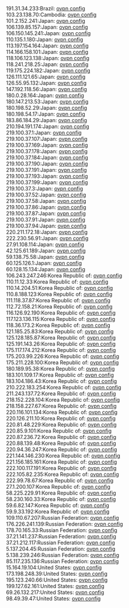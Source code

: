 191.31.34.233:Brazil: [ovpn config](vpn/191_31_34_233.ovpn)  
103.23.138.70:Cambodia: [ovpn config](vpn/103_23_138_70.ovpn)  
101.2.152.241:Japan: [ovpn config](vpn/101_2_152_241.ovpn)  
106.139.85.157:Japan: [ovpn config](vpn/106_139_85_157.ovpn)  
106.150.145.241:Japan: [ovpn config](vpn/106_150_145_241.ovpn)  
110.135.1.180:Japan: [ovpn config](vpn/110_135_1_180.ovpn)  
113.197.154.164:Japan: [ovpn config](vpn/113_197_154_164.ovpn)  
114.166.158.101:Japan: [ovpn config](vpn/114_166_158_101.ovpn)  
118.106.123.138:Japan: [ovpn config](vpn/118_106_123_138.ovpn)  
118.241.218.25:Japan: [ovpn config](vpn/118_241_218_25.ovpn)  
119.175.224.182:Japan: [ovpn config](vpn/119_175_224_182.ovpn)  
126.111.121.65:Japan: [ovpn config](vpn/126_111_121_65.ovpn)  
126.55.95.132:Japan: [ovpn config](vpn/126_55_95_132.ovpn)  
147.192.118.56:Japan: [ovpn config](vpn/147_192_118_56.ovpn)  
180.0.28.164:Japan: [ovpn config](vpn/180_0_28_164.ovpn)  
180.147.213.53:Japan: [ovpn config](vpn/180_147_213_53.ovpn)  
180.198.52.29:Japan: [ovpn config](vpn/180_198_52_29.ovpn)  
180.198.54.17:Japan: [ovpn config](vpn/180_198_54_17.ovpn)  
183.86.184.29:Japan: [ovpn config](vpn/183_86_184_29.ovpn)  
210.194.191.174:Japan: [ovpn config](vpn/210_194_191_174.ovpn)  
219.100.37.1:Japan: [ovpn config](vpn/219_100_37_1.ovpn)  
219.100.37.107:Japan: [ovpn config](vpn/219_100_37_107.ovpn)  
219.100.37.169:Japan: [ovpn config](vpn/219_100_37_169.ovpn)  
219.100.37.178:Japan: [ovpn config](vpn/219_100_37_178.ovpn)  
219.100.37.184:Japan: [ovpn config](vpn/219_100_37_184.ovpn)  
219.100.37.190:Japan: [ovpn config](vpn/219_100_37_190.ovpn)  
219.100.37.191:Japan: [ovpn config](vpn/219_100_37_191.ovpn)  
219.100.37.193:Japan: [ovpn config](vpn/219_100_37_193.ovpn)  
219.100.37.199:Japan: [ovpn config](vpn/219_100_37_199.ovpn)  
219.100.37.3:Japan: [ovpn config](vpn/219_100_37_3.ovpn)  
219.100.37.52:Japan: [ovpn config](vpn/219_100_37_52.ovpn)  
219.100.37.58:Japan: [ovpn config](vpn/219_100_37_58.ovpn)  
219.100.37.86:Japan: [ovpn config](vpn/219_100_37_86.ovpn)  
219.100.37.87:Japan: [ovpn config](vpn/219_100_37_87.ovpn)  
219.100.37.91:Japan: [ovpn config](vpn/219_100_37_91.ovpn)  
219.100.37.94:Japan: [ovpn config](vpn/219_100_37_94.ovpn)  
220.211.172.18:Japan: [ovpn config](vpn/220_211_172_18.ovpn)  
222.230.56.91:Japan: [ovpn config](vpn/222_230_56_91.ovpn)  
27.91.108.114:Japan: [ovpn config](vpn/27_91_108_114.ovpn)  
42.125.61.189:Japan: [ovpn config](vpn/42_125_61_189.ovpn)  
59.138.75.58:Japan: [ovpn config](vpn/59_138_75_58.ovpn)  
60.125.126.1:Japan: [ovpn config](vpn/60_125_126_1.ovpn)  
60.128.15.134:Japan: [ovpn config](vpn/60_128_15_134.ovpn)  
106.243.247.246:Korea Republic of: [ovpn config](vpn/106_243_247_246.ovpn)  
110.11.12.33:Korea Republic of: [ovpn config](vpn/110_11_12_33.ovpn)  
110.14.204.51:Korea Republic of: [ovpn config](vpn/110_14_204_51.ovpn)  
110.8.188.123:Korea Republic of: [ovpn config](vpn/110_8_188_123.ovpn)  
111.118.37.87:Korea Republic of: [ovpn config](vpn/111_118_37_87.ovpn)  
112.72.158.21:Korea Republic of: [ovpn config](vpn/112_72_158_21.ovpn)  
116.126.92.190:Korea Republic of: [ovpn config](vpn/116_126_92_190.ovpn)  
117.123.136.115:Korea Republic of: [ovpn config](vpn/117_123_136_115.ovpn)  
118.36.173.2:Korea Republic of: [ovpn config](vpn/118_36_173_2.ovpn)  
121.185.25.83:Korea Republic of: [ovpn config](vpn/121_185_25_83.ovpn)  
125.128.185.87:Korea Republic of: [ovpn config](vpn/125_128_185_87.ovpn)  
125.191.143.26:Korea Republic of: [ovpn config](vpn/125_191_143_26.ovpn)  
175.117.174.212:Korea Republic of: [ovpn config](vpn/175_117_174_212.ovpn)  
175.203.99.226:Korea Republic of: [ovpn config](vpn/175_203_99_226.ovpn)  
175.211.228.100:Korea Republic of: [ovpn config](vpn/175_211_228_100.ovpn)  
180.189.95.38:Korea Republic of: [ovpn config](vpn/180_189_95_38.ovpn)  
183.101.109.17:Korea Republic of: [ovpn config](vpn/183_101_109_17.ovpn)  
183.104.186.43:Korea Republic of: [ovpn config](vpn/183_104_186_43.ovpn)  
210.222.183.254:Korea Republic of: [ovpn config](vpn/210_222_183_254.ovpn)  
211.243.137.72:Korea Republic of: [ovpn config](vpn/211_243_137_72.ovpn)  
218.152.228.104:Korea Republic of: [ovpn config](vpn/218_152_228_104.ovpn)  
218.158.227.67:Korea Republic of: [ovpn config](vpn/218_158_227_67.ovpn)  
220.116.101.134:Korea Republic of: [ovpn config](vpn/220_116_101_134.ovpn)  
220.126.211.10:Korea Republic of: [ovpn config](vpn/220_126_211_10.ovpn)  
220.81.48.229:Korea Republic of: [ovpn config](vpn/220_81_48_229.ovpn)  
220.85.9.101:Korea Republic of: [ovpn config](vpn/220_85_9_101.ovpn)  
220.87.236.72:Korea Republic of: [ovpn config](vpn/220_87_236_72.ovpn)  
220.88.139.48:Korea Republic of: [ovpn config](vpn/220_88_139_48.ovpn)  
220.94.36.247:Korea Republic of: [ovpn config](vpn/220_94_36_247.ovpn)  
221.144.146.230:Korea Republic of: [ovpn config](vpn/221_144_146_230.ovpn)  
221.156.185.161:Korea Republic of: [ovpn config](vpn/221_156_185_161.ovpn)  
222.100.117.191:Korea Republic of: [ovpn config](vpn/222_100_117_191.ovpn)  
222.105.82.235:Korea Republic of: [ovpn config](vpn/222_105_82_235.ovpn)  
222.99.78.67:Korea Republic of: [ovpn config](vpn/222_99_78_67.ovpn)  
27.1.200.107:Korea Republic of: [ovpn config](vpn/27_1_200_107.ovpn)  
58.225.229.91:Korea Republic of: [ovpn config](vpn/58_225_229_91.ovpn)  
58.230.160.33:Korea Republic of: [ovpn config](vpn/58_230_160_33.ovpn)  
59.6.82.147:Korea Republic of: [ovpn config](vpn/59_6_82_147.ovpn)  
59.9.33.192:Korea Republic of: [ovpn config](vpn/59_9_33_192.ovpn)  
109.110.67.207:Russian Federation: [ovpn config](vpn/109_110_67_207.ovpn)  
176.226.241.139:Russian Federation: [ovpn config](vpn/176_226_241_139.ovpn)  
178.70.165.33:Russian Federation: [ovpn config](vpn/178_70_165_33.ovpn)  
37.21.141.237:Russian Federation: [ovpn config](vpn/37_21_141_237.ovpn)  
37.21.212.117:Russian Federation: [ovpn config](vpn/37_21_212_117.ovpn)  
5.137.204.45:Russian Federation: [ovpn config](vpn/5_137_204_45.ovpn)  
5.138.239.246:Russian Federation: [ovpn config](vpn/5_138_239_246.ovpn)  
85.117.235.136:Russian Federation: [ovpn config](vpn/85_117_235_136.ovpn)  
15.164.19.104:United States: [ovpn config](vpn/15_164_19_104.ovpn)  
173.198.248.39:United States: [ovpn config](vpn/173_198_248_39.ovpn)  
195.123.240.66:United States: [ovpn config](vpn/195_123_240_66.ovpn)  
199.127.62.161:United States: [ovpn config](vpn/199_127_62_161.ovpn)  
69.26.132.217:United States: [ovpn config](vpn/69_26_132_217.ovpn)  
98.49.39.47:United States: [ovpn config](vpn/98_49_39_47.ovpn)  
